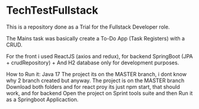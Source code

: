 # TechTestFullstack

This is a repository done as a Trial for the Fullstack Developer role. 

The Mains task was basically create a To-Do App (Task Registers) with a CRUD. 

For the front i used ReactJS (axios and redux), for backend SpringBoot (JPA + crudRepository) + And H2 database only for development purposes.

How to Run it: 
Java 17
The project its on the MASTER branch, i dont know why 2 branch created but anyway. The project is on the MASTER branch
Download both folders and for react proy its just npm start, that should work, and for backend Open the project on Sprint tools suite and then Run it as a Springboot Applicaction.
